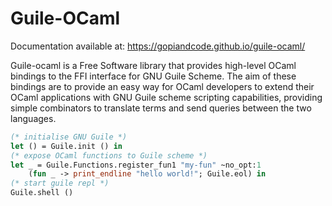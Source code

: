# Guile-OCaml

Documentation available at: https://gopiandcode.github.io/guile-ocaml/

Guile-ocaml is a Free Software library that provides high-level OCaml
bindings to the FFI interface for GNU Guile Scheme. The aim of these
bindings are to provide an easy way for OCaml developers to extend
their OCaml applications with GNU Guile scheme scripting capabilities,
providing simple combinators to translate terms and send queries
between the two languages.

```ocaml
(* initialise GNU Guile *)
let () = Guile.init () in
(* expose OCaml functions to Guile scheme *)
let _ = Guile.Functions.register_fun1 "my-fun" ~no_opt:1
    (fun _ -> print_endline "hello world!"; Guile.eol) in
(* start guile repl *)
Guile.shell ()
```
